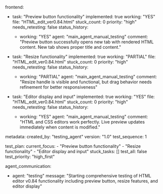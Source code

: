 frontend:
  - task: "Preview button functionality"
    implemented: true
    working: "YES"
    file: "HTML_edit_ver0.84.html"
    stuck_count: 0
    priority: "high"
    needs_retesting: false
    status_history:
      - working: "YES"
        agent: "main_agent_manual_testing"
        comment: "Preview button successfully opens new tab with rendered HTML content. New tab shows proper title and content."

  - task: "Resize functionality"
    implemented: true
    working: "PARTIAL"
    file: "HTML_edit_ver0.84.html"
    stuck_count: 0
    priority: "high"
    needs_retesting: false
    status_history:
      - working: "PARTIAL"
        agent: "main_agent_manual_testing"
        comment: "Resize handle is visible and functional, but drag behavior needs refinement for better responsiveness"

  - task: "Editor display and input"
    implemented: true
    working: "YES"
    file: "HTML_edit_ver0.84.html"
    stuck_count: 0
    priority: "high"
    needs_retesting: false
    status_history:
      - working: "YES"
        agent: "main_agent_manual_testing"
        comment: "HTML and CSS editors work perfectly. Live preview updates immediately when content is modified."

metadata:
  created_by: "testing_agent"
  version: "1.0"
  test_sequence: 1

test_plan:
  current_focus:
    - "Preview button functionality"
    - "Resize functionality"
    - "Editor display and input"
  stuck_tasks: []
  test_all: false
  test_priority: "high_first"

agent_communication:
  - agent: "testing"
    message: "Starting comprehensive testing of HTML editor v0.84 functionality including preview button, resize features, and editor display"